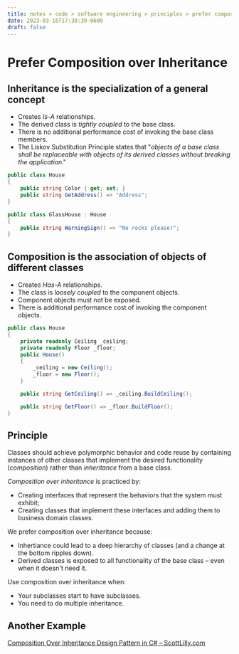 ```yaml
---
title: notes > code > software engineering > principles > prefer composition over inheritance
date: 2023-03-16T17:38:39-0600
draft: false
---
```

# Prefer Composition over Inheritance
## Inheritance is the specialization of a general concept
- Creates *Is-A* relationships.
- The derived class is *tightly coupled* to the base class.
- There is no additional performance cost of invoking the base class members.
- The Liskov Substitution Principle states that "*objects of a base class shall be replaceable with objects of its derived classes without breaking the application*."

```cs
public class House 
{
    public string Color { get; set; }
    public string GetAddress() => "Address";
}

public class GlassHouse : House 
{
    public string WarningSign() => "No rocks please!";
}
```

## Composition is the association of objects of different classes
- Creates *Has-A* relationships.
- The class is *loosely coupled* to the component objects.
- Component objects must not be exposed.
- There is additional performance cost of invoking the component objects.

```cs
public class House 
{
    private readonly Ceiling _ceiling;
    private readonly Floor _floor;
    public House() 
    {
        _ceiling = new Ceiling();
        _floor = new Floor();
    }

    public string GetCeiling() => _ceiling.BuildCeiling();

    public string GetFloor() => _floor.BuildFloor();
}
```

## Principle
Classes should achieve polymorphic behavior and code reuse by containing instances of other classes that implement the desired functionality (*composition*) rather than *inheritance* from a base class.

*Composition over inheritance* is practiced by:
- Creating interfaces that represent the behaviors that the system must exhibit;
- Creating classes that implement these interfaces and adding them to business domain classes.

We prefer composition over inheritance because:
- Inhertiance could lead to a deep hierarchy of classes (and a change at the bottom ripples down).
- Derived classes is exposed to all functionality of the base class – even when it doesn't need it.

Use composition over inheritance when:
- Your subclasses start to have subclasses.
- You need to do multiple inheritance.

## Another Example
[Composition Over Inheritance Design Pattern in C# – ScottLilly.com](https://scottlilly.com/c-design-patterns-composition-over-inheritance/)
